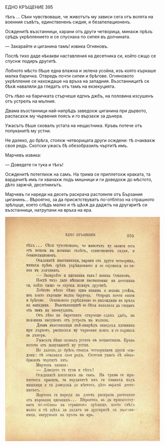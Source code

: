 ﻿ЕДНО КРЪЩЕНИЕ	395

тѣхъ ... Сѣки чувствоваше, че животътъ му зависи сега отъ волята на военния съвѣтъ, единствененъ сждия, и безапелационенъ.

Осѫденитѣ възстанници, карани отъ други четворица, минахж прѣзъ срѣдъ укрѣплението и се спуснаха по сипея въ долчината.

— Закарайте и циганина тамъ! извика Огняновъ.

Послѣ тихо даде нѣкакви наставления на десетника си, който сжщо се спуснж подиръ другитѣ.

Лобното мѣсто бѣше една влажна и зелена усойна, изъ която къркаше малка баричка. Отвредъ почти сипеи и брѣгове. Огняновото укрѣпление се нахождаше на връха на западния. Възстанницитѣ се бѣхѫ наваляли да гледатъ отъ тамъ на екзекуцията.

Отъ лѣво на баричката стърчеше едпнъ джбъ, на половина изсушенъ отъ устрелъ на мълния.

Двама възстанници най-напрѣдъ заведохж циганина при дървото, распасахж му чървения поясъ и го вързахж за дънера.

Ужасътъ бѣше сковалъ устата на нещастника. Кръвь потече отъ попуканитѣ му устни.

Не далеко, до брѣга, стояхж четворицата други осждени: тѣ очаквахж своя редъ. Скотски ужасъ бѣ обезобразилъ чъртитѣ имъ.

Марчевъ извика:

— Доведете ги тука и тѣхъ!

Осжденитѣ потеглихж на самъ. На трима се приплетохж краката, та вардачитѣ имъ ги хванахж подъ мишници и ги доведохж до мѣстото, дѣто заржчй, десетникътъ.

Марчевъ ги нареди на десеть раскрача растоянпе отъ Бързания циганинъ... Вѣроятно, за да присжтствуватъ по́-отблпзо на страшното зрѣлшце, което слѣдъ малко и тѣ щѣхѫ да даджтъ на другаритѣ си възстанници, натрупани на връха на яра.

![original](images/442.jpg)

